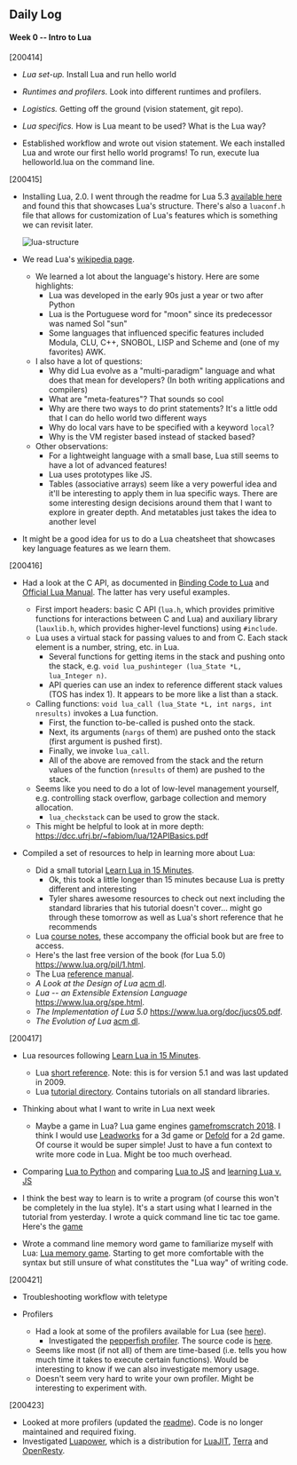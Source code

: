 ## Daily Log

#### Week 0 -- Intro to Lua

[200414]

- *Lua set-up.* Install Lua and run hello world
- *Runtimes and profilers.* Look into different runtimes and profilers.
- *Logistics.* Getting off the ground (vision statement, git repo).
- *Lua specifics.* How is Lua meant to be used? What is the Lua way?

- Established workflow and wrote out vision statement. We each installed Lua and wrote our first hello world programs! To run, execute lua helloworld.lua on the command line.

[200415]

- Installing Lua, 2.0. I went through the readme for Lua 5.3 [available here](http://lua-users.org/wiki/LuaDistributions) and found this that showcases Lua's structure. There's also a `luaconf.h` file that allows for customization of Lua's features which is something we can revisit later.

	![lua-structure](lua-structure.png)

- We read Lua's [wikipedia page](https://en.wikipedia.org/wiki/Lua_(programming_language)).
	- We learned a lot about the language's history. Here are some highlights:
		- Lua was developed in the early 90s just a year or two after Python
		- Lua is the Portuguese word for "moon" since its predecessor was named Sol "sun"
		- Some languages that influenced specific features included Modula, CLU, C++, SNOBOL, LISP and Scheme and (one of my favorites) AWK.
	- I also have a lot of questions:
		- Why did Lua evolve as a "multi-paradigm" language and what does that mean for developers? (In both writing applications and compilers)
		- What are "meta-features"? That sounds so cool
		- Why are there two ways to do print statements? It's a little odd that I can do hello world two different ways
		- Why do local vars have to be specified with a keyword `local`?
		- Why is the VM register based instead of stacked based?
	- Other observations:
		- For a lightweight language with a small base, Lua still seems to have a lot of advanced features!
		- Lua uses prototypes like JS.
		- Tables (associative arrays) seem like a very powerful idea and it'll be interesting to apply them in lua specific ways. There are some interesting design decisions around them that I want to explore in greater depth. And metatables just takes the idea to another level

- It might be a good idea for us to do a Lua cheatsheet that showcases key language features as we learn them.


[200416]

- Had a look at the C API, as documented in [Binding Code to Lua](http://lua-users.org/wiki/BindingCodeToLua) and [Official Lua Manual](https://www.lua.org/manual/5.1/manual.html#3). The latter has very useful examples.
    - First import headers: basic C API (`lua.h`, which provides primitive functions for interactions between C and Lua) and auxiliary library (`lauxlib.h`, which provides higher-level functions) using `#include`.
    - Lua uses a virtual stack for passing values to and from C. Each stack element is a number, string, etc. in Lua.
		- Several functions for getting items in the stack and pushing onto the stack, e.g. `void lua_pushinteger (lua_State *L, lua_Integer n)`.
		- API queries can use an index to reference different stack values (TOS has index 1). It appears to be more like a list than a stack.
    - Calling functions: `void lua_call (lua_State *L, int nargs, int nresults)` invokes a Lua function.
		- First, the function to-be-called is pushed onto the stack.
		- Next, its arguments (`nargs` of them) are pushed onto the stack (first argument is pushed first).
		- Finally, we invoke `lua_call`.
		- All of the above are removed from the stack and the return values of the function (`nresults` of them) are pushed to the stack.
    - Seems like you need to do a lot of low-level management yourself, e.g. controlling stack overflow, garbage collection and memory allocation.
		- `lua_checkstack` can be used to grow the stack.
	- This might be helpful to look at in more depth: https://dcc.ufrj.br/~fabiom/lua/12APIBasics.pdf


- Compiled a set of resources to help in learning more about Lua:
	- Did a small tutorial [Learn Lua in 15 Minutes](http://tylerneylon.com/a/learn-lua/).
		- Ok, this took a little longer than 15 minutes because Lua is pretty different and interesting
		- Tyler shares awesome resources to check out next including the standard libraries that his tutorial doesn't cover... might go through these tomorrow as well as Lua's short reference that he recommends
	- Lua [course notes](https://dcc.ufrj.br/~fabiom/lua/), these accompany the official book but are free to access.
	- Here's the last free version of the book (for Lua 5.0) https://www.lua.org/pil/1.html.
	- The Lua [reference manual](https://www.lua.org/manual/5.3/).
	- *A Look at the Design of Lua* [acm dl](https://dl.acm.org/doi/abs/10.1145/3186277).
	- *Lua -- an Extensible Extension Language* https://www.lua.org/spe.html.
	- *The Implementation of Lua 5.0* https://www.lua.org/doc/jucs05.pdf.
	- *The Evolution of Lua* [acm dl](https://dl.acm.org/doi/abs/10.1145/1238844.1238846).

[200417]

- Lua resources following [Learn Lua in 15 Minutes](http://tylerneylon.com/a/learn-lua/).
	- Lua [short reference](http://lua-users.org/files/wiki_insecure/users/thomasl/luarefv51.pdf). Note: this is for version 5.1 and was last updated in 2009.
	- Lua [tutorial directory](http://lua-users.org/wiki/TutorialDirectory). Contains tutorials on all standard libraries.

- Thinking about what I want to write in Lua next week
	- Maybe a game in Lua? Lua game engines [gamefromscratch 2018](https://www.gamefromscratch.com/post/2018/09/06/Lua-Game-Engines.aspx). I think I would use [Leadworks](https://www.leadwerks.com/programming) for a 3d game or [Defold](https://defold.com/showcase/) for a 2d game. Of course it would be super simple! Just to have a fun context to write more code in Lua. Might be too much overhead.

- Comparing [Lua to Python](http://lua-users.org/wiki/LuaVersusPython) and comparing [Lua to JS](https://www.mediawiki.org/wiki/User:Sumanah/Lua_vs_Javascript) and [learning Lua v. JS](http://phrogz.net/lua/LearningLua_FromJS.html)

- I think the best way to learn is to write a program (of course this won't be completely in the lua style). It's a start using what I learned in the tutorial from yesterday. I wrote a quick command line tic tac toe game. Here's the [game](week0/tictactoe.lua)

- Wrote a command line memory word game to familiarize myself with Lua: [Lua memory game](week0/memory_puzzle.lua). Starting to get more comfortable with the syntax but still unsure of what constitutes the "Lua way" of writing code.

[200421]

- Troubleshooting workflow with teletype

- Profilers
	- Had a look at some of the profilers available for Lua (see [here](week1/lua-runtimes-and-profilers.md)).
		- Investigated the [pepperfish profiler](http://lua-users.org/wiki/PepperfishProfiler). The source code is [here](week1/pepperfish_profiler.lua).
	- Seems like most (if not all) of them are time-based (i.e. tells you how much time it takes to execute certain functions). Would be interesting to know if we can also investigate memory usage.
	- Doesn't seem very hard to write your own profiler. Might be interesting to experiment with.

[200423]

- Looked at more profilers (updated the [readme](readme.md)). Code is no longer maintained and required fixing.
- Investigated [Luapower](https://luapower.com), which is a distribution for [LuaJIT](https://luajit.org/install.html), [Terra](http://terralang.org/) and [OpenResty](https://openresty.org/en/).
